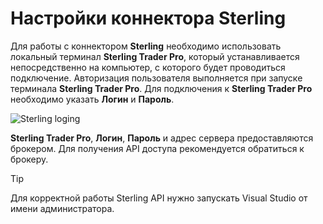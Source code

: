 # Настройки коннектора Sterling

Для работы с коннектором **Sterling** необходимо использовать локальный терминал **Sterling Trader Pro**, который устанавливается непосредственно на компьютер, с которого будет проводиться подключение. Авторизация пользователя выполняется при запуске терминала **Sterling Trader Pro**. Для подключения к **Sterling Trader Pro** необходимо указать **Логин** и **Пароль**. 

![Sterling loging](~/images/Sterling_loging.png)

**Sterling Trader Pro**, **Логин**, **Пароль** и адрес сервера предоставляются брокером. Для получения API доступа рекомендуется обратиться к брокеру. 

> [!TIP]
> Для корректной работы Sterling API нужно запускать Visual Studio от имени администратора.
